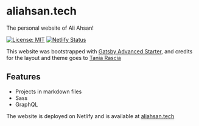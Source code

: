 # aliahsan.tech

The personal website of Ali Ahsan!

[![License: MIT](https://img.shields.io/badge/License-MIT-blue.svg)](https://opensource.org/licenses/MIT) [![Netlify Status](https://api.netlify.com/api/v1/badges/b42b0f06-7418-4ab7-8339-f62c1746e8bd/deploy-status)](https://app.netlify.com/sites/vibrant-morse-77bde3/deploys)

This website was bootstrapped with [Gatsby Advanced Starter](https://github.com/gatsbyjs/gatsby/), and credits for the layout and theme goes to [Tania Rascia](https://github.com/taniarascia/taniarascia.com) 

## Features
- Projects in markdown files
- Sass 
- GraphQL

The website is deployed on Netlify and is available at [aliahsan.tech](https://www.aliahsan.tech)

